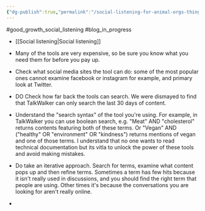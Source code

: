 ```yaml
---
{"dg-publish":true,"permalink":"/social-listening-for-animal-orgs-things-we-ve-learned/","tags":["#good_growth_social_listening","#blog_in_progress"],"created":"2025-10-23T17:42:48.056+01:00","updated":"2025-10-23T18:06:08.743+01:00"}
---
```


#good_growth_social_listening #blog_in_progress 

- [[Social listening\|Social listening]]

- Many of the tools are very expensive, so be sure you know what you need them for before you pay up.
- Check what social media sites the tool can do: some of the most popular ones cannot examine facebook or instagram for example, and primary look at Twitter.
- DO Check how far back the tools can search. We were dismayed to find that TalkWalker can only search the last 30 days of content.
- Understand the "search syntax" of the tool you're using. For example, in TalkWalker you can use boolean search, e.g. "Meat" AND "cholesterol" returns contents featuring both of these terms. Or "Vegan" AND ("healthy" OR "environment" OR "kindness") returns mentions of vegan and one of those terms. I understand that no one wants to read technical documentation but its vitla to unlock the power of these tools and avoid making mistakes. 
- Do take an iterative approach. Search for terms, examine what content pops up and then refine terms. Sometimes a term has few hits because it isn't really used in discussions, and you should find the right term that people are using. Other times it's because the conversations you are looking for aren't really online.
- 